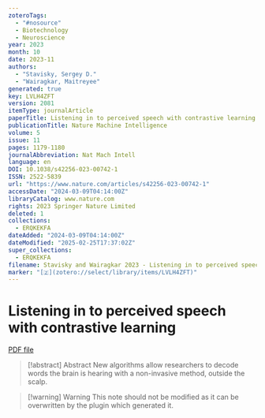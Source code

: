 ```yaml
---
zoteroTags:
  - "#nosource"
  - Biotechnology
  - Neuroscience
year: 2023
month: 10
date: 2023-11
authors:
  - "Stavisky, Sergey D."
  - "Wairagkar, Maitreyee"
generated: true
key: LVLH4ZFT
version: 2081
itemType: journalArticle
paperTitle: Listening in to perceived speech with contrastive learning
publicationTitle: Nature Machine Intelligence
volume: 5
issue: 11
pages: 1179-1180
journalAbbreviation: Nat Mach Intell
language: en
DOI: 10.1038/s42256-023-00742-1
ISSN: 2522-5839
url: "https://www.nature.com/articles/s42256-023-00742-1"
accessDate: "2024-03-09T04:14:00Z"
libraryCatalog: www.nature.com
rights: 2023 Springer Nature Limited
deleted: 1
collections:
  - ERQKEKFA
dateAdded: "2024-03-09T04:14:00Z"
dateModified: "2025-02-25T17:37:02Z"
super_collections:
  - ERQKEKFA
filename: Stavisky and Wairagkar 2023 - Listening in to perceived speech with contrastive learning.pdf
marker: "[🇿](zotero://select/library/items/LVLH4ZFT)"
---
```

# Listening in to perceived speech with contrastive learning

[PDF file](/Papers/PDFs/Stavisky%20and%20Wairagkar%202023%20-%20Listening%20in%20to%20perceived%20speech%20with%20contrastive%20learning.pdf)

> [!abstract] Abstract
> New algorithms allow researchers to decode words the brain is hearing with a non-invasive method, outside the scalp.

>[!warning] Warning
> This note should not be modified as it can be overwritten by the plugin which generated it.

